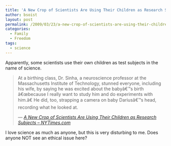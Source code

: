 ```yaml
---
title: 'A New Crop of Scientists Are Using Their Children as Research Subjects &#8211; NYTimes.com'
author: bsoist
layout: post
permalink: /2009/03/23/a-new-crop-of-scientists-are-using-their-children-as-research-subjects-nytimescom/
categories:
  - Family
  - Freedom
tags:
  - science
---
```

Apparently, some scientists use their own children as test subjects in the name of science.

> At a birthing class, Dr. Sinha, a neuroscience professor at the Massachusetts Institute of Technology, stunned everyone, including his wife, by saying he was excited about the babyâ€™s birth â€œbecause I really want to study him and do experiments with him.â€ He did, too, strapping a camera on baby Dariusâ€™s head, recording what he looked at.
> 
> <cite> &#8212; <a href="http://www.nytimes.com/2009/01/18/science/18kids.html?_r=1&ref=todayspaper">A New Crop of Scientists Are Using Their Children as Research Subjects &#8211; NYTimes.com</a></cite>

I love science as much as anyone, but this is very disturbing to me. Does anyone NOT see an ethical issue here?
